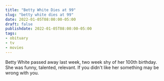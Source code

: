 ```yaml
---
title: "Betty White Dies at 99"
slug: "betty white dies at 99"
date: 2022-01-05T08:00:00-05:00
draft: false
publishdate: 2022-01-05T08:00:00-05:00
tags:
- obituary
- tv
- movies
---
```


Betty White passed away last week, two week shy of her 100th birthday. She was funny, talented, relevant. If you didn't like her something may be wrong with you.
